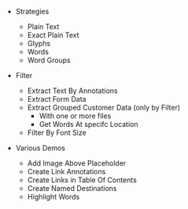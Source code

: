 
- Strategies
    - Plain Text
    - Exact Plain Text
    - Glyphs
    - Words
    - Word Groups

- Filter
    - Extract Text By Annotations
    - Extract Form Data
    - Extract Grouped Customer Data (only by Filter)
        - With one or more files
        - Get Words At specifc Location
    - Filter By Font Size

- Various Demos
    - Add Image Above Placeholder
    - Create Link Annotations
    - Create Links in Table Of Contents 
    - Create Named Destinations
    - Highlight Words
